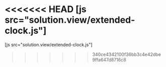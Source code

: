 <<<<<<< HEAD
[js src="solution.view/extended-clock.js"]
=======
[js src="solution.view/extended-clock.js"]
>>>>>>> 340ce4342100f36bb3c4e42dbe9ffa647d8716c8
